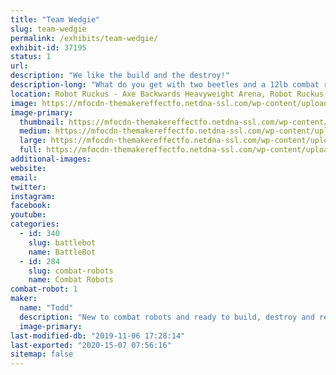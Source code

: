 ```yaml
---
title: "Team Wedgie"
slug: team-wedgie
permalink: /exhibits/team-wedgie/
exhibit-id: 37195
status: 1
url: 
description: "We like the build and the destroy!"
description-long: "What do you get with two beetles and a 12lb combat robot? Pieces of fun!"
location: Robot Ruckus - Axe Backwards Heavyweight Arena, Robot Ruckus - Small Arena
image: https://mfocdn-themakereffectfo.netdna-ssl.com/wp-content/uploads/2017/08/Shiny-Wedgie-2-1-1024x685.jpg
image-primary:
  thumbnail: https://mfocdn-themakereffectfo.netdna-ssl.com/wp-content/uploads/2017/08/Shiny-Wedgie-2-1-150x150.jpg
  medium: https://mfocdn-themakereffectfo.netdna-ssl.com/wp-content/uploads/2017/08/Shiny-Wedgie-2-1-300x201.jpg
  large: https://mfocdn-themakereffectfo.netdna-ssl.com/wp-content/uploads/2017/08/Shiny-Wedgie-2-1-1024x685.jpg
  full: https://mfocdn-themakereffectfo.netdna-ssl.com/wp-content/uploads/2017/08/Shiny-Wedgie-2-1.jpg
additional-images:
website: 
email: 
twitter: 
instagram: 
facebook: 
youtube: 
categories:
  - id: 340
    slug: battlebot
    name: BattleBot
  - id: 284
    slug: combat-robots
    name: Combat Robots
combat-robot: 1
maker:
  name: "Todd"
  description: "New to combat robots and ready to build, destroy and repeat."
  image-primary: 
last-modified-db: "2019-11-06 17:28:14"
last-exported: "2020-15-07 07:56:16"
sitemap: false
---
```

